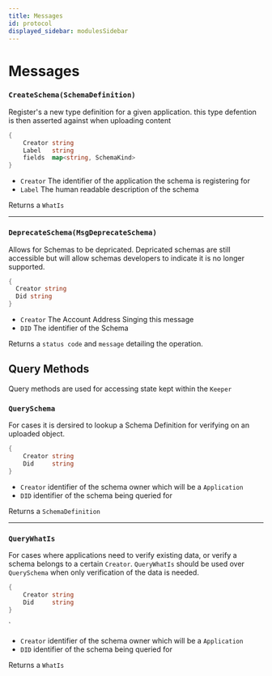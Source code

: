 ```yaml
---
title: Messages
id: protocol
displayed_sidebar: modulesSidebar
---
```


# Messages


### `CreateSchema(SchemaDefinition)` 
Register's a new type definition for a given application. this type defention is then asserted against when uploading content

```go
{
    Creator string
    Label   string
    fields  map<string, SchemaKind>
}
```

- `Creator` The identifier of the application the schema is registering for
- `Label` The human readable description of the schema

Returns a `WhatIs`

---

### `DeprecateSchema(MsgDeprecateSchema)`
Allows for Schemas to be depricated. Depricated schemas are still accessible but will allow schemas developers to indicate it is no longer supported.

```go
{
  Creator string 
  Did string 
}
```

- `Creator` The Account Address Singing this message
- `DID`     The identifier of the Schema

Returns a `status code` and `message` detailing the operation.

## Query Methods
Query methods are used for accessing state kept within the `Keeper`
### `QuerySchema`
For cases it is dersired to lookup a Schema Definition for verifying on an uploaded object.

```go
{
    Creator string
    Did     string
}
```
- `Creator` identifier of the schema owner which will be a `Application`
- `DID` identifier of the schema being queried for


Returns a `SchemaDefinition`

---
### `QueryWhatIs`
For cases where applications need to verify existing data, or verify a schema belongs to a certain `Creator`. `QueryWhatIs` should be used over `QuerySchema` when only verification of the data is needed.


```go
{
    Creator string
    Did     string
}
```
`
- `Creator` identifier of the schema owner which will be a `Application`
- `DID` identifier of the schema being queried for


Returns a `WhatIs`
